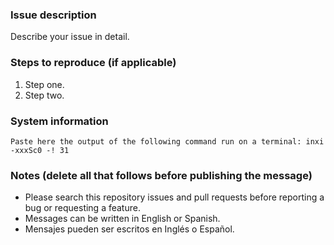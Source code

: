 ### Issue description
Describe your issue in detail.

### Steps to reproduce (if applicable)
1. Step one.
2. Step two.

### System information

```
Paste here the output of the following command run on a terminal: inxi -xxxSc0 -! 31
```

### Notes (delete all that follows before publishing the message)

- Please search this repository issues and pull requests before reporting a bug or requesting a feature.
- Messages can be written in English or Spanish.
- Mensajes pueden ser escritos en Inglés o Español.
